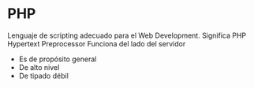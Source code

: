 # PHP
Lenguaje de scripting adecuado para el Web Development. Significa PHP Hypertext Preprocessor
Funciona del lado del servidor

- Es de propósito general
- De alto nivel
- De tipado débil


